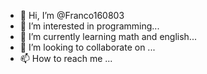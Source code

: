 - 👋 Hi, I’m @Franco160803
- 👀 I’m interested in programming...
- 🌱 I’m currently learning math and english...
- 💞️ I’m looking to collaborate on ...
- 📫 How to reach me ...

<!---
Franco160803/Franco160803 is a ✨ special ✨ repository because its `README.md` (this file) appears on your GitHub profile.
You can click the Preview link to take a look at your changes.
--->
